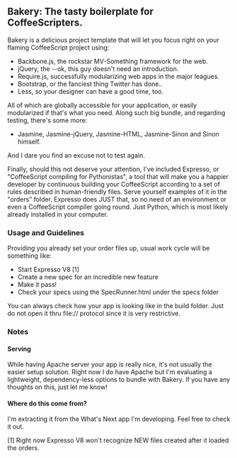 ## Bakery: The tasty boilerplate for CoffeeScripters.

Bakery is a delicious project template that will let you focus right on your flaming CoffeeScript project using:

* Backbone.js, the rockstar MV-Something framework for the web.
* jQuery, the --ok, this guy doesn't need an introduction.
* Require.js, successfully modularizing web apps in the major leagues.
* Bootstrap, or the fanciest thing Twitter has done..
* Less, so your designer can have a good time, too.

All of which are globally accessible for your application, or easily modularized if that's what you need. Along such big bundle, and regarding testing, there's some more:

* Jasmine, Jasmine-jQuery, Jasmine-HTML, Jasmine-Sinon and Sinon himself.

And I dare you find an excuse not to test again.

Finally, should this not deserve your attention, I've included Expresso, or "CoffeeScript compiling for Pythonistas", a tool that will make you a happier developer by continuous building your CoffeeScript according to a set of rules described in human-friendly files. Serve yourself examples of it in the "orders" folder. Expresso does JUST that, so no need of an environment or even a CoffeeScript compiler going round. Just Python, which is most likely already installed in your computer.

### Usage and Guidelines

Providing you already set your order files up, usual work cycle will be something like:

* Start Expresso V8 [1]
* Create a new spec for an incredible new feature
* Make it pass!
* Check your specs using the SpecRunner.html under the specs folder

You can always check how your app is looking like in the build folder. Just do not open it thru file:// protocol since it is very restrictive.

### Notes

#### Serving

While having Apache server your app is really nice, it's not usually the easier setup solution. Right now I do have Apache but I'm evaluating a lightweight, dependency-less options to bundle with Bakery. If you have any thoughts on this, just let me know!

#### Where do this come from?

I'm extracting it from the What's Next app I'm developing. Feel free to check it out.

[1] Right now Expresso V8 won't recognize NEW files created after it loaded the orders.

